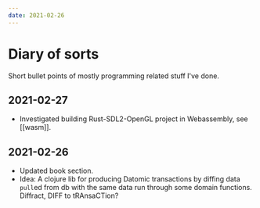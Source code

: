 ```yaml
---
date: 2021-02-26
---
```


# Diary of sorts

Short bullet points of mostly programming related stuff I've done.

## 2021-02-27

- Investigated building Rust-SDL2-OpenGL project in Webassembly, see [[wasm]].

## 2021-02-26

- Updated book section.
- Idea: A clojure lib for producing Datomic transactions by diffing
  data `pull`ed from db with the same data run through some domain
  functions. Diffract, DIFF to tRAnsaCTion?